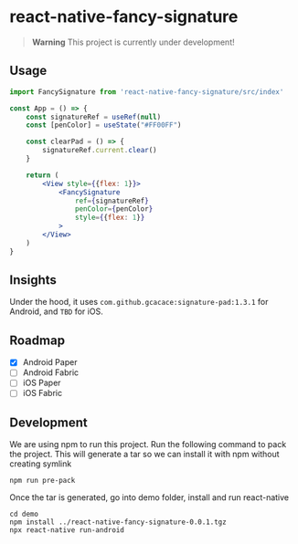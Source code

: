 # react-native-fancy-signature

> **Warning**
> This project is currently under development!

## Usage
```jsx
import FancySignature from 'react-native-fancy-signature/src/index'

const App = () => {
    const signatureRef = useRef(null)
    const [penColor] = useState("#FF00FF")

    const clearPad = () => {
        signatureRef.current.clear()
    }

    return (
        <View style={{flex: 1}}>
            <FancySignature
                ref={signatureRef}
                penColor={penColor}
                style={{flex: 1}}
            >
        </View>
    )
}

```

## Insights
Under the hood, it uses `com.github.gcacace:signature-pad:1.3.1` for Android, and `TBD` for iOS.

## Roadmap
- [x] Android Paper
- [ ] Android Fabric
- [ ] iOS Paper
- [ ] iOS Fabric

## Development
We are using npm to run this project. Run the following command to pack the project. This will generate a tar so we can install it with npm without creating symlink
```
npm run pre-pack
```

Once the tar is generated, go into demo folder, install and run react-native
```
cd demo
npm install ../react-native-fancy-signature-0.0.1.tgz
npx react-native run-android
```
